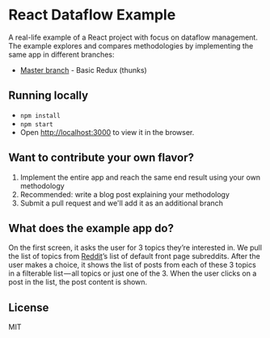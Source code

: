 # React Dataflow Example

A real-life example of a React project with focus on dataflow management. The example explores and compares methodologies by implementing the same app in different branches:

  * [Master branch](tree/master/src) - Basic Redux (thunks)

## Running locally

 * `npm install`
 * `npm start`
 * Open [http://localhost:3000](http://localhost:3000) to view it in the browser.

## Want to contribute your own flavor?

1. Implement the entire app and reach the same end result using your own methodology
2. Recommended: write a blog post explaining your methodology
3. Submit a pull request and we'll add it as an additional branch

## What does the example app do?

On the first screen, it asks the user for 3 topics they’re interested in. We pull the list of topics from [Reddit](https://www.reddit.com/)’s list of default front page subreddits. After the user makes a choice, it shows the list of posts from each of these 3 topics in a filterable list — all topics or just one of the 3. When the user clicks on a post in the list, the post content is shown.

## License

MIT
